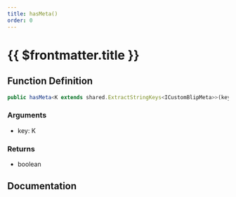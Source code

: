```yaml
---
title: hasMeta()
order: 0
---
```


# {{ $frontmatter.title }}

<!--@include: ./hasMeta_partial_header.md-->

## Function Definition

```ts
public hasMeta<K extends shared.ExtractStringKeys<ICustomBlipMeta>>(key: K): boolean;
```

### Arguments

* key: K

### Returns

* boolean

## Documentation

<!--@include: ./hasMeta_partial_footer.md-->
